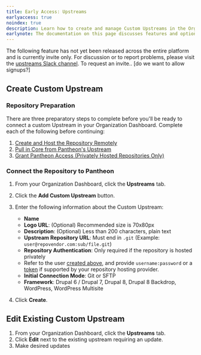 ```yaml
---
title: Early Access: Upstreams
earlyaccess: true
noindex: true
description: Learn how to create and manage Custom Upstreams in the Organization Dashboard.
earlynote: The documentation on this page discusses features and options that are not available across the entire platform.
---
```

The following feature has not yet been released across the entire platform and is currently invite only. For discussion or to report problems, please visit the [upstreams Slack channel](https://pantheon-community.slack.com/messages/C5EQAM15X/). To request an invite.. [do we want to allow signups?]

## Create Custom Upstream
### Repository Preparation
There are three preparatory steps to complete before you'll be ready to connect a custom Upstream in your Organization Dashboard. Complete each of the following before continuing:

1. [Create and Host the Repository Remotely](/docs/create-custom-upstream/#create-and-host-the-repository-remotely)
2. [Pull in Core from Pantheon's Upstream](/docs/create-custom-upstream/#pull-in-core-from-pantheons-upstream)
3. [Grant Pantheon Access (Privately Hosted Repositories Only)](/docs/create-custom-upstream/#grant-pantheon-access-privately-hosted-repositories-only)

### Connect the Repository to Pantheon
1. From your Organization Dashboard, click the **<span class="glyphicons glyphicons-git-branch"></span> Upstreams** tab.
2. Click the **<span class="glyphicons glyphicons-plus"></span> Add Custom Upstream** button.
3. Enter the following information about the Custom Upstream:
    - **Name**
    - **Logo URL**: (Optional) Recommended size is 70x80px
    - **Description**: (Optional) Less than 200 characters, plain text
    - **Upstream Repository URL**: Must end in `.git` (Example: `user@repovendor.com:sub/file.git`)
    - **Repository Authentication**: Only required if the repository is hosted privately
     - Refer to the user [created above](#grant-pantheon-access-privately-hosted-repositories-only), and provide `username:password` or a [token](https://help.github.com/articles/creating-a-personal-access-token-for-the-command-line/) if supported by your repository hosting provider.
    - **Initial Connection Mode**: Git or SFTP
    - **Framework**: Drupal 6 / Drupal 7, Drupal 8, Drupal 8 Backdrop, WordPress, WordPress Multisite

4. Click **Create**.

## Edit Existing Custom Upstream
1. From your Organization Dashboard, click the **<span class="glyphicons glyphicons-git-branch"></span> Upstreams** tab.
2. Click **Edit** next to the existing upstream requiring an update.
3. Make desired updates
